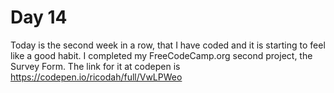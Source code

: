 # Day 14

Today is the second week in a row, that I have coded and it is starting to feel like a good habit. I completed my FreeCodeCamp.org second project, the Survey Form. The link for it at codepen is
https://codepen.io/ricodah/full/VwLPWeo
